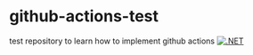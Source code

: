 # github-actions-test
test repository to learn how to implement github actions
[![.NET](https://github.com/Al3xisDani3l/github-actions-test/actions/workflows/firstworkflow.yml/badge.svg)](https://github.com/Al3xisDani3l/github-actions-test/actions/workflows/firstworkflow.yml)